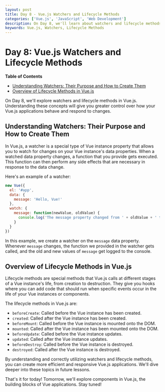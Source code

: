 ```yaml
---
layout: post
title: Day 8 - Vue.js Watchers and Lifecycle Methods
categories: ['Vue.js', 'JavaScript', 'Web Development']
description: On Day 8, we'll learn about watchers and lifecycle methods in Vue.js, two concepts that allow us to monitor and control our application's behavior.
keywords: Vue.js, Watchers, Lifecycle Methods
---
```

# Day 8: Vue.js Watchers and Lifecycle Methods

**Table of Contents**
- [Understanding Watchers: Their Purpose and How to Create Them](#understanding-watchers-their-purpose-and-how-to-create-them)
- [Overview of Lifecycle Methods in Vue.js](#overview-of-lifecycle-methods-in-vuejs)

On Day 8, we'll explore watchers and lifecycle methods in Vue.js. Understanding these concepts will give you greater control over how your Vue.js applications behave and respond to changes.

## Understanding Watchers: Their Purpose and How to Create Them

In Vue.js, a watcher is a special type of Vue instance property that allows you to watch for changes on your Vue instance's data properties. When a watched data property changes, a function that you provide gets executed. This function can then perform any side effects that are necessary in response to the data change.

Here's an example of a watcher:

```javascript
new Vue({
  el: '#app',
  data: {
    message: 'Hello, Vue!'
  },
  watch: {
    message: function(newValue, oldValue) {
      console.log('The message property changed from ' + oldValue + ' to ' + newValue);
    }
  }
})
```
In this example, we create a watcher on the `message` data property. Whenever `message` changes, the function we provided in the watcher gets called, and the old and new values of `message` get logged to the console.

## Overview of Lifecycle Methods in Vue.js

Lifecycle methods are special methods that Vue.js calls at different stages of a Vue instance's life, from creation to destruction. They give you hooks where you can add code that should run when specific events occur in the life of your Vue instances or components.

The lifecycle methods in Vue.js are:

- `beforeCreate`: Called before the Vue instance has been created.
- `created`: Called after the Vue instance has been created.
- `beforeMount`: Called before the Vue instance is mounted onto the DOM.
- `mounted`: Called after the Vue instance has been mounted onto the DOM.
- `beforeUpdate`: Called before the Vue instance updates.
- `updated`: Called after the Vue instance updates.
- `beforeDestroy`: Called before the Vue instance is destroyed.
- `destroyed`: Called after the Vue instance is destroyed.

By understanding and correctly utilizing watchers and lifecycle methods, you can create more efficient and responsive Vue.js applications. We'll dive deeper into these topics in future lessons.

That's it for today! Tomorrow, we'll explore components in Vue.js, the building blocks of Vue applications. Stay tuned!
